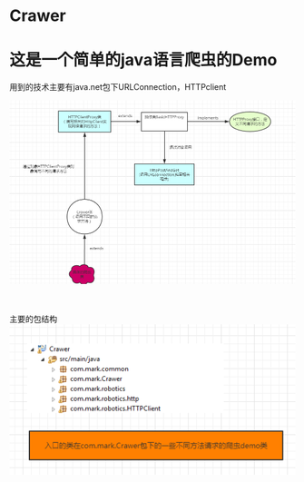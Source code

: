 # Crawer

这是一个简单的java语言爬虫的Demo
===
用到的技术主要有java.net包下URLConnection，HTTPclient


![logic](https://github.com/25Dong/Crawer/blob/master/image/info.png)

<br><br>
主要的包结构<br>
![logic](https://github.com/25Dong/Crawer/blob/master/image/info2.png)

